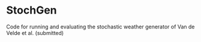 # StochGen
Code for running and evaluating the stochastic weather generator of Van de Velde et al. (submitted)
